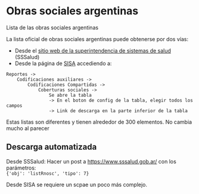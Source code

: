 # Obras sociales argentinas
Lista de las obras sociales argentinas

La lista oficial de obras sociales argentinas puede obtenerse por dos vías:
 - Desde el [sitio web de la superintendencia de sistemas de salud](https://www.sssalud.gob.ar/?page=listRnosc&tipo=7) (SSSalud)
 - Desde la página de [SISA](https://sisa.msal.gov.ar/sisa/#sisa) accediendo a:
```
Reportes -> 
    Codificaciones auxiliares -> 
        Codificaciones Compartidas ->
            Coberturas sociales ->
                Se abre la tabla
                -> En el boton de config de la tabla, elegir todos los campos
                -> Link de descarga en la parte inferior de la tabla
```

Estas listas son diferentes y tienen alrededor de 300 elementos. No cambia mucho al parecer

## Descarga automatizada

Desde SSSalud: Hacer un post a https://www.sssalud.gob.ar/ con los parámetros:  
`{'obj': 'listRnosc', 'tipo': 7}`

Desde SISA se requiere un scpae un poco más complejo.  


